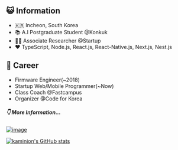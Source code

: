 ## 😺 Information
- 🇰🇷 Incheon, South Korea 
- 📚 A.I Postgraduate Student @Konkuk
- 👨‍💻 Associate Researcher @Startup
- ❤️ TypeScript, Node.js, React.js, React-Native.js, Next.js, Nest.js

## 📑 Career
- Firmware Engineer(~2018)
- Startup Web/Mobile Programmer(~Now)
- Class Coach @Fastcampus
- Organizer @Code for Korea 

##### 👇 More Information...
[![image](https://user-images.githubusercontent.com/35001576/108869249-5b7c8500-763a-11eb-8ce7-789e224eab69.png)](https://www.rocketpunch.com/@0ba6267fe8ff422b)

[![kaminion's GitHub stats](https://github-readme-stats.vercel.app/api?username=kaminion)](https://github.com/anuraghazra/github-readme-stats)

